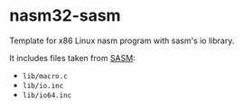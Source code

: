 # nasm32-sasm

Template for x86 Linux nasm program with sasm's io library.

It includes files taken from [SASM](https://github.com/Dman95/SASM):

- `lib/macro.c`
- `lib/io.inc`
- `lib/io64.inc`
